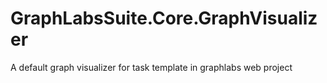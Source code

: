 # GraphLabsSuite.Core.GraphVisualizer
A default graph visualizer for task template in graphlabs web project
